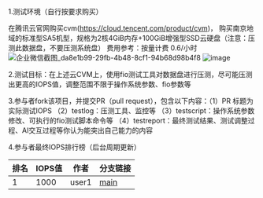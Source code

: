 1.测试环境（自行按要求购买）

在腾讯云官网购买cvm(https://cloud.tencent.com/product/cvm)，
购买南京地域的标准型SA5机型，规格为2核4GiB内存+100GiB增强型SSD云硬盘（注意：压测此数据盘，不要压测系统盘）
费用参考：按量计费 0.6/小时
![企业微信截图_da8e1b99-29fb-4b48-8cf1-94b68d98b4f8](https://github.com/user-attachments/assets/10e5a8b8-748e-4d17-b393-10d290dd17ea)
![image](https://github.com/user-attachments/assets/f74017b6-9e1c-4638-b9c0-69f3708cd07a)

    
2.测试目标：在上述云CVM上，使用fio测试工具对数据盘进行压测，尽可能压测出更高的IOPS值，调整范围不限于操作系统参数、fio参数等

3.参与者fork该项目，并提交PR（pull request），包含以下内容：（1）PR 标题为实际测试IOPS （2）testlog：压测工具、监控等 （3）testscript：操作系统参数修改、可执行的fio测试脚本命令等 （4）testreport：最终测试结果、测试调整过程、AI交互过程等你认为能突出自己能力的内容

4.参与者最终IOPS排行榜（后台周期更新）
<!-- RANKING_START -->
| 排名 | IOPS值 | 作者 | 分支链接 |
|------|----------|------|--------|
| 1 | 1000 | user1 | [main](https://github.com/katelyngao/perftest/tree/main) |
<!-- RANKING_END -->

